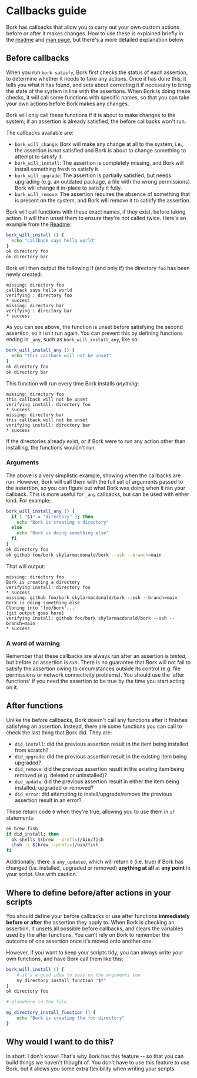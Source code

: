 # Callbacks guide

Bork has callbacks that allow you to carry out your own custom actions before or after it makes changes. How to use these is explained briefly in the [readme](/bork) and [man page](manpage), but there's a more detailed explanation below.

## Before callbacks

When you run `bork satisfy`, Bork first checks the status of each assertion, to determine whether it needs to take any actions. Once it has done this, it tells you what it has found, and sets about correcting it if necessary to bring the state of the system in line with the assertions. When Bork is doing these checks, it will call some functions with specific names, so that you can take your own actions before Bork makes any changes.

Bork will only call these functions if it is about to make changes to the system; if an assertion is already satisfied, the before callbacks won't run.

The callbacks available are:

- `bork_will_change`: Bork will make any change at all to the system, i.e., the assertion is not satisfied and Bork is about to change something to attempt to satisfy it.
- `bork_will_install`: The assertion is completely missing, and Bork will install something fresh to satisfy it.
- `bork_will_upgrade`: The assertion is partially satisfied, but needs upgrading (e.g. an outdated package, a file with the wrong permissions). Bork will change it in-place to satisfy it fully.
- `bork_will_remove`: The assertion requires the absence of something that is present on the system, and Bork will remove it to satisfy the assertion.

Bork will call functions with these exact names, if they exist, before taking action. It will then unset them to ensure they're not called twice. Here's an example from the [Readme](/bork):

```bash
bork_will_install () {
  echo "callback says hello world"
}
ok directory foo
ok directory bar
```

Bork will then output the following if (and only if) the directory `foo` has been newly created:

```
missing: directory foo
callback says hello world
verifying : directory foo
* success
missing: directory bar
verifying : directory bar
* success
```

As you can see above, the function is unset before satisfying the second assertion, so it isn't run again. You can prevent this by defining functions ending in `_any`, such as `bork_will_install_any`, like so:

```bash
bork_will_install_any () {
  echo "this callback will not be unset"
}
ok directory foo
ok directory bar
```

This function will run every time Bork installs *anything*:

```
missing: directory foo
this callback will not be unset
verifying install: directory foo
* success
missing: directory bar
this callback will not be unset
verifying install: directory bar
* success
```

If the directories already exist, or if Bork were to run any action other than installing, the functions wouldn't run.

### Arguments

The above is a very simplistic example, showing when the callbacks are run. However, Bork will call them with the full set of arguments passed to the assertion, so you can figure out what Bork was doing when it ran your callback. This is more useful for `_any` callbacks, but can be used with either kind. For example:

```bash
bork_will_install_any () {
  if [ "$1" = "directory" ]; then
    echo "Bork is creating a directory"
  else
    echo "Bork is doing something else"
  fi
}
ok directory foo
ok github foo/bork skylarmacdonald/bork --ssh --branch=main
```

That will output:

```
missing: directory foo 
Bork is creating a directory
verifying install: directory foo
* success
missing: github foo/bork skylarmacdonald/bork --ssh --branch=main 
Bork is doing something else
Cloning into 'foo/bork'...
[git output goes here]
verifying install: github foo/bork skylarmacdonald/bork --ssh --branch=main
* success
```

### A word of warning

Remember that these callbacks are always run after an assertion is *tested*, but before an assertion is *run*. There is no guarantee that Bork will not fail to satisfy the assertion owing to circumstances outside its control (e.g. file permissions or network connectivity problems). You should use the 'after functions' if you need the assertion to be true by the time you start acting on it.

## After functions

Unlike the before callbacks, Bork doesn't call any functions after it finishes satisfying an assertion. Instead, there are some functions you can call to check the last thing that Bork did. They are:

- `did_install`: did the previous assertion result in the item being installed from scratch?
- `did_upgrade`: did the previous assertion result in the existing item being upgraded?
- `did_remove`: did the previous assertion result in the existing item being removed (e.g. deleted or uninstalled)?
- `did_update`: did the previous assertion result in either the item being installed, upgraded or removed?
- `did_error`: did attempting to install/upgrade/remove the previous assertion result in an error?

These return code `0` when they're true, allowing you to use them in `if` statements:

```bash
ok brew fish
if did_install; then
  ok shells $(brew --prefix)/bin/fish
  chsh -s $(brew --prefix)/bin/fish
fi
```

Additionally, there is `any_updated`, which will return `0` (i.e. true) if Bork has changed (i.e. installed, upgraded or removed) **anything at all** at **any point** in your script. Use with caution.

## Where to define before/after actions in your scripts

You should define your before callbacks or use after functions **immediately before or after** the assertion they apply to. When Bork is checking an assertion, it unsets all possible before callbacks, and clears the variables used by the after functions. You can't rely on Bork to remember the outcome of one assertion once it's moved onto another one.

However, if you want to keep your scripts tidy, you can always write your own functions, and have Bork call them like this:

```bash
bork_will_install () {
	# it's a good idea to pass on the arguments too
	my_directory_install_function "$*"
}
ok directory foo

# elsewhere in the file...

my_directory_install_function () {
	echo "Bork is creating the foo directory"
}
```

## Why would I want to do this?

In short: I don't know! That's why Bork has this feature -- so that you can build things we haven't thought of. You don't have to use this feature to use Bork, but it allows you some extra flexibility when writing your scripts.